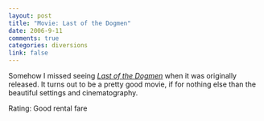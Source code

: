 ```yaml
--- 
layout: post
title: "Movie: Last of the Dogmen"
date: 2006-9-11
comments: true
categories: diversions
link: false
---
```

Somehow I missed seeing <i><a href="http://imdb.com/title/tt0113617/" title="Last of the Dogmen">Last of the Dogmen</a></i> when it was originally released. It turns out to be a pretty good movie, if for nothing else than the beautiful settings and cinematography.

Rating: Good rental fare
